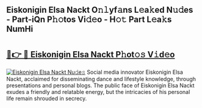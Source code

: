 ## Eiskonigin Elsa Nackt O𝚗𝚕yf𝚊ns L𝚎a𝚔ed N𝚞𝚍es - Part-iQn P𝚑𝚘tos Vi𝚍𝚎o - H𝚘𝚝 Part L𝚎a𝚔s NumHi

# <h2><a href="http://kfbcw8w.oniu.top/?m=Eiskonigin+Elsa+Nackt">🔗👉 🔴 Eiskonigin Elsa Nackt P𝚑ot𝚘𝚜 V𝚒d𝚎o</a></h2>

[![Eiskonigin Elsa Nackt Nu𝚍e𝚜](https://i.imgur.com/0qMVB7G.gif)](http://kfbcw8w.oniu.top/?m=Eiskonigin+Elsa+Nackt)
Social media innovator Eiskonigin Elsa Nackt, acclaimed for disseminating dance and lifestyle knowledge, through presentations and personal blogs. The public face of Eiskonigin Elsa Nackt exudes a friendly and relatable energy, but the intricacies of his personal life remain shrouded in secrecy.  
